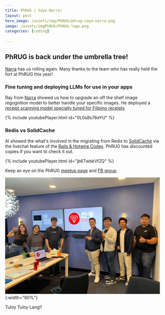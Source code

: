 ```yaml
---
title: PhRUG | Sayo-Narra!
layout: post
hero_image: /assets/img/PhRUG/phrug-sayo-narra.png
image: /assets/imgPhRUG/PhRUG-logo.png
categories: [coding]

---
```


## PhRUG is back under the umbrella tree!
[Narra](https://www.narralabs.com/) has us rolling again.  Many thanks to the team who has really held the fort at PhRUG this year!

### Fine tuning and deploying LLMs for use in your apps 
Ray from [Narra](https://www.narralabs.com/) showed us how to upgrade an off the shelf image regognition model to better handle your specific images.  He deployed a [receipt scanning model specially tuned for Filipino receipts](https://huggingface.co/raymartml/qwen-2.5-vl-7b-receipt-gguf)

{% include youtubePlayer.html id="0L0s8s76eYU" %}

### Redis vs SolidCache
Al showed the what's involved in the migrating from Redis to [SolidCache](https://github.com/rails/solid_cache) via the livechat feature of the [Rails & Hotwire Codex](https://ayushn21.gumroad.com/l/railshotwirecodex).  PhRUG has discounted copies if you want to check it out.

{% include youtubePlayer.html id="jb6TwbkVfZQ" %}

Keep an eye on the PhRUG [meetup page](https://www.meetup.com/ruby-phil) and [FB group](https://www.facebook.com/phrug).

![Attendees of Sayo-Narra](/assets/img/PhRUG/sayo-narra-attendees.jpg){:width="80%"}


Tuloy Tuloy Lang!!
